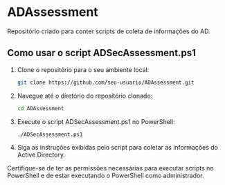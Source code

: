 # ADAssessment
Repositório criado para conter scripts de coleta de informações do AD.


## Como usar o script ADSecAssessment.ps1

1. Clone o repositório para o seu ambiente local:
    ```sh
    git clone https://github.com/seu-usuario/ADAssessment.git
    ```

2. Navegue até o diretório do repositório clonado:
    ```sh
    cd ADAssessment
    ```

3. Execute o script ADSecAssessment.ps1 no PowerShell:
    ```sh
    ./ADSecAssessment.ps1
    ```

4. Siga as instruções exibidas pelo script para coletar as informações do Active Directory.

Certifique-se de ter as permissões necessárias para executar scripts no PowerShell e de estar executando o PowerShell como administrador.